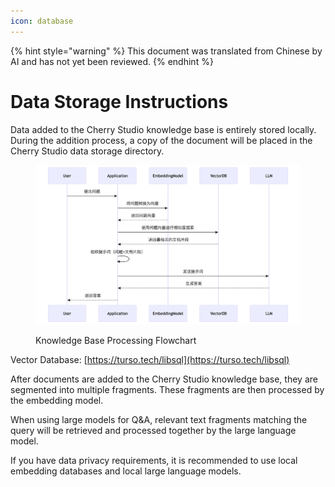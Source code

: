 ```yaml
---
icon: database
---
```


{% hint style="warning" %}
This document was translated from Chinese by AI and has not yet been reviewed.
{% endhint %}

# Data Storage Instructions

Data added to the Cherry Studio knowledge base is entirely stored locally. During the addition process, a copy of the document will be placed in the Cherry Studio data storage directory.

<figure><img src="../.gitbook/assets/mermaid-diagram-1739241680067.png" alt=""><figcaption><p>Knowledge Base Processing Flowchart</p></figcaption></figure>

Vector Database: [https://turso.tech/libsql](https://turso.tech/libsql)

After documents are added to the Cherry Studio knowledge base, they are segmented into multiple fragments. These fragments are then processed by the embedding model.

When using large models for Q&A, relevant text fragments matching the query will be retrieved and processed together by the large language model.

If you have data privacy requirements, it is recommended to use local embedding databases and local large language models.